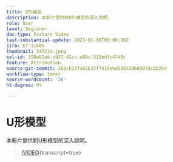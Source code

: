 ```yaml
---
title: U形模型
description: 本影片提供對U形模型的深入說明。
role: User
level: Beginner
doc-type: Feature Video
last-substantial-update: 2023-01-06T00:00:00Z
jira: KT-11696
thumbnail: 347214.jpeg
exl-id: 350a82a6-c931-42cc-a99c-515edfc4748c
feature: Attribution
source-git-commit: 262cb13fa02b32f7918ebd569720b80078c2b28d
workflow-type: tm+mt
source-wordcount: '26'
ht-degree: 0%

---
```


# U形模型

本影片提供對U形模型的深入說明。

>[!VIDEO](https://video.tv.adobe.com/v/347214/?learn=on){transcript=true}
